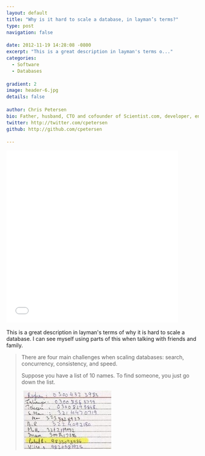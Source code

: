 ```yaml
---
layout: default
title: "Why is it hard to scale a database, in layman’s terms?"
type: post
navigation: false

date: 2012-11-19 14:28:08 -0800
excerpt: "This is a great description in layman's terms o..."
categories:
  - Software
  - Databases

gradient: 2
image: header-6.jpg
details: false

author: Chris Petersen
bio: Father, husband, CTO and cofounder of Scientist.com, developer, entrepreneur and technologist.
twitter: http://twitter.com/cpetersen
github: http://github.com/cpetersen

---
```


<iframe class="embedly-embed" src="//cdn.embedly.com/widgets/media.html?url=https%3A%2F%2Fwww.quora.com%2FWhy-is-it-hard-to-scale-a-database-in-layman%25E2%2580%2599s-terms%2Fanswer%2FPaul-King-2%3Fsrid%3Die4%26st%3Dns%26buffer_share%3Db0793%26utm_source%3Dbuffer&src=https%3A%2F%2Fwww.quora.com%2Fwidgets%2Fembed_iframe%3Fpath%3D%2FWhy-is-it-hard-to-scale-a-database-in-layman%25E2%2580%2599s-terms%2Fanswer%2FPaul-King-2&type=text%2Fhtml&key=d815972c91e546edb5d2d02e509f8b1c&schema=quora" width="450" height="450" scrolling="no" frameborder="0" allowfullscreen></iframe>

This is a great description in layman's terms of why it is hard to scale a database. I can see myself using parts of this when talking with friends and family.

 > There are four main challenges when scaling databases: search, concurrency, consistency, and speed.
 >
 >  
 >
 > Suppose you have a list of 10 names. To find someone, you just go down the list.
 >
 >   ![](/assets/import/d6352d24bb54fe4a5d1926476dd10aff.jpg)  
